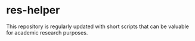 # res-helper

This repository is regularly updated with short scripts that can be valuable for academic research purposes.
